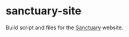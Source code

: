 # sanctuary-site

Build script and files for the [Sanctuary][1] website.


[1]: https://github.com/sanctuary-js/sanctuary
